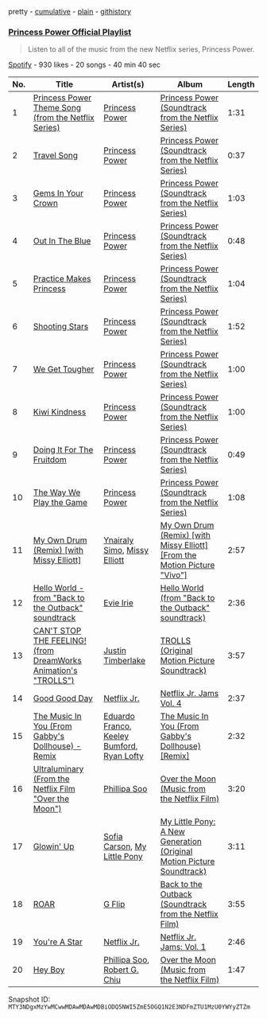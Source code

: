 pretty - [cumulative](/playlists/cumulative/37i9dQZF1DWWkukBI0VSzg.md) - [plain](/playlists/plain/37i9dQZF1DWWkukBI0VSzg) - [githistory](https://github.githistory.xyz/mackorone/spotify-playlist-archive/blob/main/playlists/plain/37i9dQZF1DWWkukBI0VSzg)

### [Princess Power Official Playlist](https://open.spotify.com/playlist/37i9dQZF1DWWkukBI0VSzg)

> Listen to all of the music from the new Netflix series, Princess Power.

[Spotify](https://open.spotify.com/user/spotify) - 930 likes - 20 songs - 40 min 40 sec

| No. | Title | Artist(s) | Album | Length |
|---|---|---|---|---|
| 1 | [Princess Power Theme Song \(from the Netflix Series\)](https://open.spotify.com/track/4DN9DvOpgOZqqVrbN7xyHj) | [Princess Power](https://open.spotify.com/artist/48rvn0SQ8YkKH1wcjggkVr) | [Princess Power \(Soundtrack from the Netflix Series\)](https://open.spotify.com/album/59fMnCGgSefKqvCVhPytzI) | 1:31 |
| 2 | [Travel Song](https://open.spotify.com/track/6HXUZfnuO4pc437mgc55Y4) | [Princess Power](https://open.spotify.com/artist/48rvn0SQ8YkKH1wcjggkVr) | [Princess Power \(Soundtrack from the Netflix Series\)](https://open.spotify.com/album/59fMnCGgSefKqvCVhPytzI) | 0:37 |
| 3 | [Gems In Your Crown](https://open.spotify.com/track/2XoZDFwGH272GhoJ4b427M) | [Princess Power](https://open.spotify.com/artist/48rvn0SQ8YkKH1wcjggkVr) | [Princess Power \(Soundtrack from the Netflix Series\)](https://open.spotify.com/album/59fMnCGgSefKqvCVhPytzI) | 1:03 |
| 4 | [Out In The Blue](https://open.spotify.com/track/6SHNE4NO63JJRmkWn14iW6) | [Princess Power](https://open.spotify.com/artist/48rvn0SQ8YkKH1wcjggkVr) | [Princess Power \(Soundtrack from the Netflix Series\)](https://open.spotify.com/album/59fMnCGgSefKqvCVhPytzI) | 0:48 |
| 5 | [Practice Makes Princess](https://open.spotify.com/track/6l2WsW8CedX2FukRm6BIqv) | [Princess Power](https://open.spotify.com/artist/48rvn0SQ8YkKH1wcjggkVr) | [Princess Power \(Soundtrack from the Netflix Series\)](https://open.spotify.com/album/59fMnCGgSefKqvCVhPytzI) | 1:04 |
| 6 | [Shooting Stars](https://open.spotify.com/track/1YdkexIZCiYW8QIjTWwzCA) | [Princess Power](https://open.spotify.com/artist/48rvn0SQ8YkKH1wcjggkVr) | [Princess Power \(Soundtrack from the Netflix Series\)](https://open.spotify.com/album/59fMnCGgSefKqvCVhPytzI) | 1:52 |
| 7 | [We Get Tougher](https://open.spotify.com/track/0l9vck36eDquz37kNw8Qn6) | [Princess Power](https://open.spotify.com/artist/48rvn0SQ8YkKH1wcjggkVr) | [Princess Power \(Soundtrack from the Netflix Series\)](https://open.spotify.com/album/59fMnCGgSefKqvCVhPytzI) | 1:00 |
| 8 | [Kiwi Kindness](https://open.spotify.com/track/6kiJp9Pj2jkda3KztYecUr) | [Princess Power](https://open.spotify.com/artist/48rvn0SQ8YkKH1wcjggkVr) | [Princess Power \(Soundtrack from the Netflix Series\)](https://open.spotify.com/album/59fMnCGgSefKqvCVhPytzI) | 1:00 |
| 9 | [Doing It For The Fruitdom](https://open.spotify.com/track/0RCxmTo5XKXCoFk9d0JxVN) | [Princess Power](https://open.spotify.com/artist/48rvn0SQ8YkKH1wcjggkVr) | [Princess Power \(Soundtrack from the Netflix Series\)](https://open.spotify.com/album/59fMnCGgSefKqvCVhPytzI) | 0:49 |
| 10 | [The Way We Play the Game](https://open.spotify.com/track/08ztZIwePXhodm2xjuSWYC) | [Princess Power](https://open.spotify.com/artist/48rvn0SQ8YkKH1wcjggkVr) | [Princess Power \(Soundtrack from the Netflix Series\)](https://open.spotify.com/album/59fMnCGgSefKqvCVhPytzI) | 1:08 |
| 11 | [My Own Drum \(Remix\) \[with Missy Elliott\]](https://open.spotify.com/track/3btsAwBdn0ndjBiVrOlvfH) | [Ynairaly Simo](https://open.spotify.com/artist/6aad6OBNeoM24jAZus4LkV), [Missy Elliott](https://open.spotify.com/artist/2wIVse2owClT7go1WT98tk) | [My Own Drum \(Remix\) \[with Missy Elliott\] \[From the Motion Picture "Vivo"\]](https://open.spotify.com/album/0cE3AvMiwhxzxzITp1AkZv) | 2:57 |
| 12 | [Hello World \- from "Back to the Outback" soundtrack](https://open.spotify.com/track/3O4FgcbCzg3Wm7Pg0ezMzM) | [Evie Irie](https://open.spotify.com/artist/2ReivzVeWl6GawKNyVTLmK) | [Hello World \(from "Back to the Outback" soundtrack\)](https://open.spotify.com/album/7obvzZVywrczcOAnSaOS91) | 2:36 |
| 13 | [CAN'T STOP THE FEELING! \(from DreamWorks Animation's "TROLLS"\)](https://open.spotify.com/track/1WkMMavIMc4JZ8cfMmxHkI) | [Justin Timberlake](https://open.spotify.com/artist/31TPClRtHm23RisEBtV3X7) | [TROLLS \(Original Motion Picture Soundtrack\)](https://open.spotify.com/album/65ayND23IInUPHJKsaAqe7) | 3:57 |
| 14 | [Good Good Day](https://open.spotify.com/track/7GBJRh3VuuahAsusXIopQ7) | [Netflix Jr.](https://open.spotify.com/artist/4t8n2EG6curdyUrZynupmH) | [Netflix Jr\. Jams Vol\. 4](https://open.spotify.com/album/6HNhpLhni1sQwajwDBT0RT) | 2:37 |
| 15 | [The Music In You \(From Gabby's Dollhouse\) \- Remix](https://open.spotify.com/track/6NXLmQ3xWX3ec9uZy3copR) | [Eduardo Franco](https://open.spotify.com/artist/1PpNXrIz5vq9XtTkTZN6gN), [Keeley Bumford](https://open.spotify.com/artist/6KnAsHX2TGxxtrh5O7HC8Y), [Ryan Lofty](https://open.spotify.com/artist/4EPGVr8y6IFkQcOWslDm8L) | [The Music In You \(From Gabby's Dollhouse\) \[Remix\]](https://open.spotify.com/album/2GehjmYFU1FG1FYNKWj0ag) | 2:32 |
| 16 | [Ultraluminary \(From the Netflix Film "Over the Moon"\)](https://open.spotify.com/track/5Yx7Cl7QZx80fx3hvESVB2) | [Phillipa Soo](https://open.spotify.com/artist/2OEGI2wrCVmvavKEOMlccy) | [Over the Moon \(Music from the Netflix Film\)](https://open.spotify.com/album/3Bx1Oe2Umw0n4tNbIpO1aD) | 3:20 |
| 17 | [Glowin' Up](https://open.spotify.com/track/0lvWi6SqiMMACAYK8ldqnU) | [Sofia Carson](https://open.spotify.com/artist/7bp2lSdh12wcA8LyB1srfJ), [My Little Pony](https://open.spotify.com/artist/5mM9eNte0aWttOiMhPb2dM) | [My Little Pony: A New Generation \(Original Motion Picture Soundtrack\)](https://open.spotify.com/album/4wgoVzfqKBkE5ZKlBfs89g) | 3:11 |
| 18 | [ROAR](https://open.spotify.com/track/2i84adxgZGi1ujHaLdKPSG) | [G Flip](https://open.spotify.com/artist/4SdIXLzfabqU61iK7SnKAU) | [Back to the Outback \(Soundtrack from the Netflix Film\)](https://open.spotify.com/album/5X85NobmlyfXSt649o21Y6) | 3:55 |
| 19 | [You're A Star](https://open.spotify.com/track/0uVlPXd7hF21o4Q1W66kGt) | [Netflix Jr.](https://open.spotify.com/artist/4t8n2EG6curdyUrZynupmH) | [Netflix Jr\. Jams: Vol\. 1](https://open.spotify.com/album/5O3GrZ9O4eziEZmGBVENZF) | 2:46 |
| 20 | [Hey Boy](https://open.spotify.com/track/4xTGusVtTVFmKLRaUNRD7w) | [Phillipa Soo](https://open.spotify.com/artist/2OEGI2wrCVmvavKEOMlccy), [Robert G\. Chiu](https://open.spotify.com/artist/7w1guDBNeJPNishwQ8qJAv) | [Over the Moon \(Music from the Netflix Film\)](https://open.spotify.com/album/3Bx1Oe2Umw0n4tNbIpO1aD) | 1:47 |

Snapshot ID: `MTY3NDgxMzYwMCwwMDAwMDAwMDBiODQ5NWI5ZmE5OGQ1N2E3NDFmZTU1MzU0YWYyZTZm`
